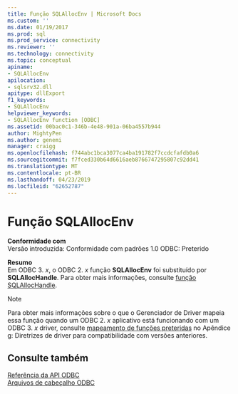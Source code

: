 ```yaml
---
title: Função SQLAllocEnv | Microsoft Docs
ms.custom: ''
ms.date: 01/19/2017
ms.prod: sql
ms.prod_service: connectivity
ms.reviewer: ''
ms.technology: connectivity
ms.topic: conceptual
apiname:
- SQLAllocEnv
apilocation:
- sqlsrv32.dll
apitype: dllExport
f1_keywords:
- SQLAllocEnv
helpviewer_keywords:
- SQLAllocEnv function [ODBC]
ms.assetid: 00bac0c1-346b-4e48-901a-06ba4557b944
author: MightyPen
ms.author: genemi
manager: craigg
ms.openlocfilehash: f744abc1bca3077ca4ba191782f7ccdcfafdb0a6
ms.sourcegitcommit: f7fced330b64d6616aeb8766747295807c92dd41
ms.translationtype: MT
ms.contentlocale: pt-BR
ms.lasthandoff: 04/23/2019
ms.locfileid: "62652787"
---
```

# <a name="sqlallocenv-function"></a>Função SQLAllocEnv
**Conformidade com**  
 Versão introduzida: Conformidade com padrões 1.0 ODBC: Preterido  
  
 **Resumo**  
 Em ODBC 3. *x*, o ODBC 2. *x* função **SQLAllocEnv** foi substituído por **SQLAllocHandle**. Para obter mais informações, consulte [função SQLAllocHandle](../../../odbc/reference/syntax/sqlallochandle-function.md).  
  
> [!NOTE]  
>  Para obter mais informações sobre o que o Gerenciador de Driver mapeia essa função quando um ODBC 2. *x* aplicativo está funcionando com um ODBC 3. *x* driver, consulte [mapeamento de funções preteridas](../../../odbc/reference/appendixes/mapping-deprecated-functions.md) no Apêndice g: Diretrizes de driver para compatibilidade com versões anteriores.  
  
## <a name="see-also"></a>Consulte também  
 [Referência da API ODBC](../../../odbc/reference/syntax/odbc-api-reference.md)   
 [Arquivos de cabeçalho ODBC](../../../odbc/reference/install/odbc-header-files.md)
